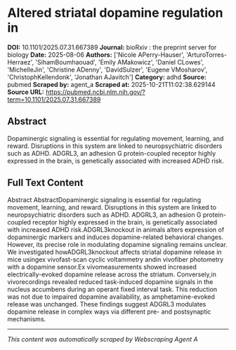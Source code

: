 # Altered striatal dopamine regulation in 

**DOI:** 10.1101/2025.07.31.667389
**Journal:** bioRxiv : the preprint server for biology
**Date:** 2025-08-06
**Authors:** ['Nicole APerry-Hauser', 'ArturoTorres-Herraez', 'SihamBoumhaouad', 'Emily AMakowicz', 'Daniel CLowes', 'MichelleJin', 'Christine ADenny', 'DavidSulzer', 'Eugene VMosharov', 'ChristophKellendonk', 'Jonathan AJavitch']
**Category:** adhd
**Source:** pubmed
**Scraped by:** agent_a
**Scraped at:** 2025-10-21T11:02:38.629144
**Source URL:** https://pubmed.ncbi.nlm.nih.gov/?term=10.1101/2025.07.31.667389

## Abstract

Dopaminergic signaling is essential for regulating movement, learning, and reward. Disruptions in this system are linked to neuropsychiatric disorders such as ADHD. ADGRL3, an adhesion G protein-coupled receptor highly expressed in the brain, is genetically associated with increased ADHD risk. 

## Full Text Content

Abstract AbstractDopaminergic signaling is essential for regulating movement, learning, and reward. Disruptions in this system are linked to neuropsychiatric disorders such as ADHD. ADGRL3, an adhesion G protein-coupled receptor highly expressed in the brain, is genetically associated with increased ADHD risk.ADGRL3knockout in animals alters expression of dopaminergic markers and induces dopamine-related behavioral changes. However, its precise role in modulating dopamine signaling remains unclear. We investigated howADGRL3knockout affects striatal dopamine release in mice usingex vivofast-scan cyclic voltammetry andin vivofiber photometry with a dopamine sensor.Ex vivomeasurements showed increased electrically-evoked dopamine release across the striatum. Conversely,in vivorecordings revealed reduced task-induced dopamine signals in the nucleus accumbens during an operant fixed interval task. This reduction was not due to impaired dopamine availability, as amphetamine-evoked release was unchanged. These findings suggest ADGRL3 modulates dopamine release in complex ways via different pre- and postsynaptic mechanisms.

---
*This content was automatically scraped by Webscraping Agent A*
